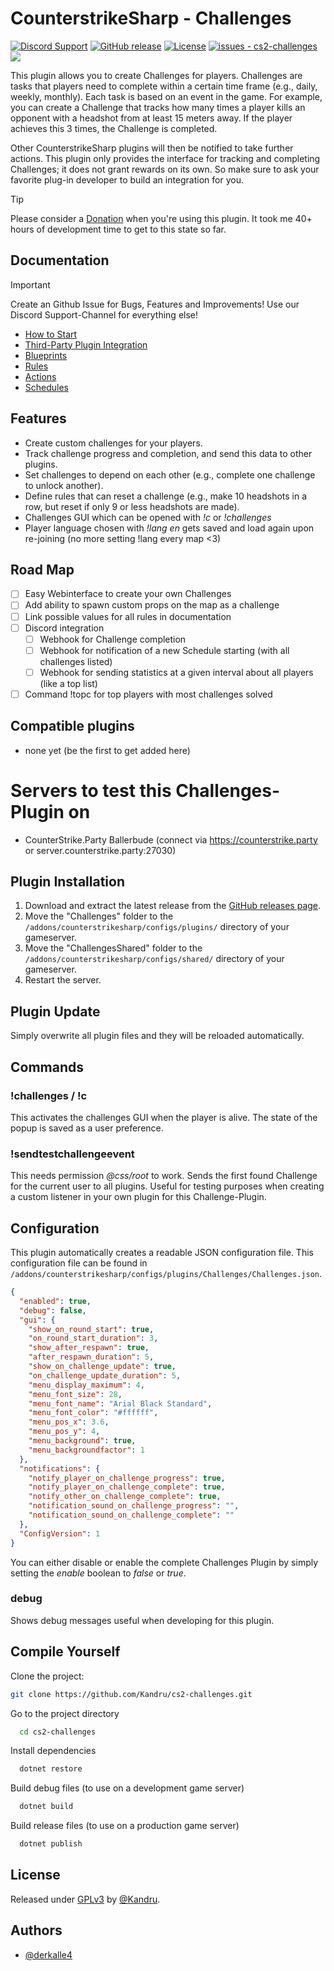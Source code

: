 # CounterstrikeSharp - Challenges

[![Discord Support](https://img.shields.io/discord/289448144335536138?label=Discord%20Support&color=darkgreen)](https://discord.gg/NtHCk5PWEt)
[![GitHub release](https://img.shields.io/github/release/Kandru/cs2-challenges?include_prereleases=&sort=semver&color=blue)](https://github.com/Kandru/cs2-challenges/releases/)
[![License](https://img.shields.io/badge/License-GPLv3-blue)](#license)
[![issues - cs2-challenges](https://img.shields.io/github/issues/Kandru/cs2-challenges?color=darkgreen)](https://github.com/Kandru/cs2-challenges/issues)
[![](https://www.paypalobjects.com/en_US/i/btn/btn_donateCC_LG.gif)](https://www.paypal.com/donate/?hosted_button_id=C2AVYKGVP9TRG)

This plugin allows you to create Challenges for players. Challenges are tasks that players need to complete within a certain time frame (e.g., daily, weekly, monthly). Each task is based on an event in the game. For example, you can create a Challenge that tracks how many times a player kills an opponent with a headshot from at least 15 meters away. If the player achieves this 3 times, the Challenge is completed.

Other CounterstrikeSharp plugins will then be notified to take further actions. This plugin only provides the interface for tracking and completing Challenges; it does not grant rewards on its own. So make sure to ask your favorite plug-in developer to build an integration for you.

> [!TIP]
> Please consider a [Donation](https://www.paypal.com/donate/?hosted_button_id=C2AVYKGVP9TRG) when you're using this plugin. It took me 40+ hours of development time to get to this state so far.

## Documentation

> [!IMPORTANT]  
> Create an Github Issue for Bugs, Features and Improvements! Use our Discord Support-Channel for everything else!

- [How to Start](./documentation/howto.md)
- [Third-Party Plugin Integration](./documentation/plugin-integration.md)
- [Blueprints](./documentation/blueprints.md)
- [Rules](./documentation/rules.md)
- [Actions](./documentation/actions.md)
- [Schedules](./documentation/schedules.md)

## Features

- Create custom challenges for your players.
- Track challenge progress and completion, and send this data to other plugins.
- Set challenges to depend on each other (e.g., complete one challenge to unlock another).
- Define rules that can reset a challenge (e.g., make 10 headshots in a row, but reset if only 9 or less headshots are made).
- Challenges GUI which can be opened with *!c* or *!challenges*
- Player language chosen with *!lang en* gets saved and load again upon re-joining (no more setting !lang every map <3)

## Road Map

- [ ] Easy Webinterface to create your own Challenges
- [ ] Add ability to spawn custom props on the map as a challenge
- [ ] Link possible values for all rules in documentation
- [ ] Discord integration
  - [ ] Webhook for Challenge completion
  - [ ] Webhook for notification of a new Schedule starting (with all challenges listed)
  - [ ] Webhook for sending statistics at a given interval about all players (like a top list)
- [ ] Command !topc for top players with most challenges solved

## Compatible plugins

- none yet (be the first to get added here)

# Servers to test this Challenges-Plugin on

- CounterStrike.Party Ballerbude (connect via https://counterstrike.party or server.counterstrike.party:27030)

## Plugin Installation

1. Download and extract the latest release from the [GitHub releases page](https://github.com/Kandru/cs2-challenges/releases/).
2. Move the "Challenges" folder to the `/addons/counterstrikesharp/configs/plugins/` directory of your gameserver.
3. Move the "ChallengesShared" folder to the `/addons/counterstrikesharp/configs/shared/` directory of your gameserver.
4. Restart the server.

## Plugin Update

Simply overwrite all plugin files and they will be reloaded automatically.

## Commands

### !challenges / !c

This activates the challenges GUI when the player is alive. The state of the popup is saved as a user preference.

### !sendtestchallengeevent

This needs permission *@css/root* to work. Sends the first found Challenge for the current user to all plugins. Useful for testing purposes when creating a custom listener in your own plugin for this Challenge-Plugin.

## Configuration

This plugin automatically creates a readable JSON configuration file. This configuration file can be found in `/addons/counterstrikesharp/configs/plugins/Challenges/Challenges.json`.

```json
{
  "enabled": true,
  "debug": false,
  "gui": {
    "show_on_round_start": true,
    "on_round_start_duration": 3,
    "show_after_respawn": true,
    "after_respawn_duration": 5,
    "show_on_challenge_update": true,
    "on_challenge_update_duration": 5,
    "menu_display_maximum": 4,
    "menu_font_size": 28,
    "menu_font_name": "Arial Black Standard",
    "menu_font_color": "#ffffff",
    "menu_pos_x": 3.6,
    "menu_pos_y": 4,
    "menu_background": true,
    "menu_backgroundfactor": 1
  },
  "notifications": {
    "notify_player_on_challenge_progress": true,
    "notify_player_on_challenge_complete": true,
    "notify_other_on_challenge_complete": true,
    "notification_sound_on_challenge_progress": "",
    "notification_sound_on_challenge_complete": ""
  },
  "ConfigVersion": 1
}
```

You can either disable or enable the complete Challenges Plugin by simply setting the *enable* boolean to *false* or *true*.

### debug

Shows debug messages useful when developing for this plugin.

## Compile Yourself

Clone the project:

```bash
git clone https://github.com/Kandru/cs2-challenges.git
```

Go to the project directory

```bash
  cd cs2-challenges
```

Install dependencies

```bash
  dotnet restore
```

Build debug files (to use on a development game server)

```bash
  dotnet build
```

Build release files (to use on a production game server)

```bash
  dotnet publish
```

## License

Released under [GPLv3](/LICENSE) by [@Kandru](https://github.com/Kandru).

## Authors

- [@derkalle4](https://www.github.com/derkalle4)
